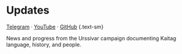 <script setup lang="ts">
import { data as updates } from './updates.data';
</script>

# Updates

[Telegram](https://t.me/urssivar) · [YouTube](https://youtube.com/@urssivar) · [GitHub](https://github.com/urssivar) {.text-sm}

News and progress from the Urssivar campaign documenting Kaitag language, history, and people.

<template v-for="u in updates" :key="u.url">
<h4><a :href="u.url">{{ u.title }}</a></h4>
<p><time :datetime="u.date">{{ u.date }}</time> · {{ u.summary }}</p>
</template>
